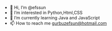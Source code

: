 - 👋 Hi, I’m @efssun
- 👀 I’m interested in Python,Html,CSS
- 🌱 I’m currently learning Java and JavaScript
- 📫 How to reach me gurbuzefsun@hotmail.com

<!---
efssun/efssun is a ✨ special ✨ repository because its `README.md` (this file) appears on your GitHub profile.
You can click the Preview link to take a look at your changes.
--->
